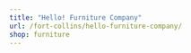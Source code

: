 ```yaml
---
title: "Hello! Furniture Company"
url: /fort-collins/hello-furniture-company/
shop: furniture
---
```


